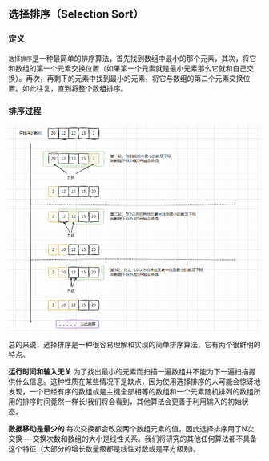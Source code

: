 ## 选择排序（Selection Sort）

### 定义
`选择排序`是一种最简单的排序算法，首先找到数组中最小的那个元素，其次，将它和数组的第一个元素交换位置（如果第一个元素就是最小元素那么它就和自己交换）。再次，再剩下的元素中找到最小的元素，将它与数组的第二个元素交换位置。如此往复，直到将整个数组排序。


### 排序过程

![SelectionSort01](images/SelectionSort01.png)

总的来说，选择排序是一种很容易理解和实现的简单排序算法，它有两个很鲜明的特点。  

**运行时间和输入无关** 为了找出最小的元素而扫描一遍数组并不能为下一遍扫描提供什么信息。这种性质在某些情况下是缺点，因为使用选择排序的人可能会惊讶地发现，一个已经有序的数组或是主键全部相等的数组和一个元素随机排列的数组所用的排序时间竟然一样长!我们将会看到，其他算法会更善于利用输入的初始状态。    

**数据移动是最少的** 每次交换都会改变两个数组元素的值，因此选择排序用了N次交换—-交换次数和数组的大小是线性关系。我们将研究的其他任何算法都不具备这个特征（大部分的增长数量级都是线性对数或是平方级别)。    
